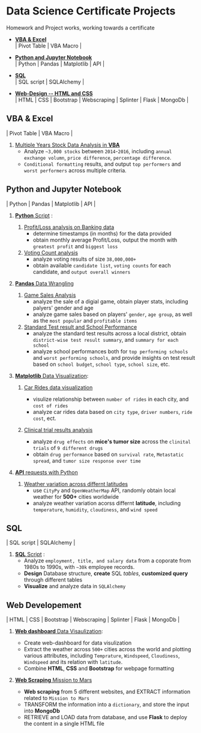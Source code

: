# Data Science Certificate Projects
Homework and Project works, working towards a certificate  
* [**VBA & Excel**](https://github.com/EstellaYu/Data_Science_Certificate_Projects#vba--excel)  
| Pivot Table | VBA Macro |  

* [**Python and Jupyter Notebook**](https://github.com/EstellaYu/Data_Science_Certificate_Projects#python-and-jupyter-notebook)  
| Python | Pandas | Matplotlib | API |  

* [**SQL**](https://github.com/EstellaYu/Data_Science_Certificate_Projects#sql)  
| SQL script | SQLAlchemy |

* [**Web-Design -- HTML and CSS**](https://github.com/EstellaYu/Data_Science_Certificate_Projects/blob/master/README.md#web-developement)  
| HTML | CSS | Bootstrap | Webscraping | Splinter | Flask | MongoDb |

## VBA & Excel
| Pivot Table | VBA Macro |
1. [Multiple Years Stock Data Analysis in **VBA**](https://github.com/EstellaYu/Data_Science_Certificate_Projects/tree/master/VBA_Multiple_Year_Stock_Data_Analysis)  
    * Analyze `~3,000 stocks` between `2014`-`2016`, including `annual exchange volumn`, `price difference`, `percentage difference`.
    * `Conditional formatting` results, and output `top performers` and `worst performers` across multiple criteria.

## Python and Jupyter Notebook
| Python | Pandas | Matplotlib | API | 
1. [**Python** Script](https://github.com/EstellaYu/Data_Science_Certificate_Projects/tree/master/Python_Challenge) :  
    1) [Profit/Loss analysis on Banking data](https://github.com/EstellaYu/Data_Science_Certificate_Projects/tree/master/Python_Challenge/PyBank)
        * determine timestamps (in months) for the data provided
        * obtain monthly average Profit/Loss, output the month with `greatest profit` and `biggest loss`
    2) [Voting Count analysis](https://github.com/EstellaYu/Data_Science_Certificate_Projects/tree/master/Python_Challenge/PyPoll)  
        * analyze voting results of size `38,000,000+`
        * obtain available `candidate list`, `voting counts` for each candidate, and `output overall winners` 
    
    
2. [**Pandas** Data Wrangling](https://github.com/EstellaYu/Data_Science_Certificate_Projects/tree/master/Pandas_Data_Wrangling)
    1)  [Game Sales Analysis](https://github.com/EstellaYu/Data_Science_Certificate_Projects/tree/master/Pandas_Data_Wrangling/Game_Sale_Analysis)  
        * analyze the sale of a digial game, obtain player stats, including palyers' gender and age
        * analyze game sales based on players' `gender`, `age group`, as well as the `most popular` and `profitable items`
    2)  [Standard Test result and School Performance](https://github.com/EstellaYu/Data_Science_Certificate_Projects/tree/master/Pandas_Data_Wrangling/School_Analysis)  
        * analyze the standard test results across a local district, obtain `district-wise test result summary`, and `summary for each school`
        * analyze school performances both for `top performing schools` and `worst performing schools`, and provide insights on test result based on `school budget`, `school type`, `school size`, etc.


3. [**Matplotlib** Data Visualization](https://github.com/EstellaYu/Data_Science_Certificate_Projects/tree/master/Matplotlib_Visualization): 
    1)  [Car Rides data visualization](https://github.com/EstellaYu/Data_Science_Certificate_Projects/tree/master/Matplotlib_Visualization/Pyber)  
         * visulize relationship between `number of rides` in each city, and `cost of rides`
         * analyze car rides data based on `city type`, `driver numbers`, `ride cost`, ect.
         
    
    2)  [Clinical trial results analysis](https://github.com/EstellaYu/Data_Science_Certificate_Projects/tree/master/Matplotlib_Visualization/Pymaceuticals)  
         * analyze `drug effects` on **mice's tumor size** across the `clinital trials` of `9 different drugs`
         * obtain `drug performance` based on `survival rate`, `Metastatic spread`, and `tumor size response over time`
    
    
4. [**API** requests with Python](https://github.com/EstellaYu/Data_Science_Certificate_Projects/tree/master/Python_API)
    1)  [Weather variation across differnt latitudes](https://github.com/EstellaYu/Data_Science_Certificate_Projects/tree/master/Python_API)  
         * use `CityPy` and `OpenWeatherMap` API, randomly obtain local weather for **500+** cities worldwide
         * analyze weather variation acorss differnt **latitude**, including `temperature`, `humidity`, `cloudiness`, and `wind speed`

## SQL
| SQL script | SQLAlchemy |
1. [**SQL** Script](https://github.com/EstellaYu/Data_Science_Certificate_Projects/tree/master/SQL) :  
   * Analyze `employment, title, and salary data` from a coporate from 1980s to 1990s, with `~30k` employee records.
   * **Design** Database structure, **create** SQL _tables_, **customized query** through different tables
   * **Visualize** and analyze data in `SQLAlchemy`
   
## Web Developement
| HTML | CSS | Bootstrap | Webscraping | Splinter | Flask | MongoDb |
1. [**Web dashboard** Data Visaulization](https://github.com/EstellaYu/Data_Science_Certificate_Projects/tree/master/Web-development):
   * Create web-dashboard for data visulization 
   * Extract the weather across `500+` cities across the world and plotting various attributes, including `Temprature`, `Windspeed`, `Cloudiness`, `Windspeed` and its relation with `latitude`.
   * Combine **HTML**, **CSS** and **Bootstrap** for webpage formatting
   
2. [**Web Scraping** Mission to Mars](https://github.com/EstellaYu/Data_Science_Certificate_Projects/tree/master/Web-Scraping-and-Document-Databases)
   * **Web scraping** from 5 different websites, and EXTRACT information related to `Mission to Mars`
   * TRANSFORM the information into a `dictionary`, and store the input into **MongoDb**
   * RETRIEVE and LOAD data from database, and use **Flask** to deploy the content in a single HTML file
